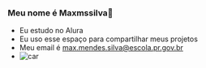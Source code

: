 ### Meu nome é Maxmssilva💙
- Eu estudo no Alura
- Eu uso esse espaço para compartilhar meus projetos
- Meu email é max.mendes.silva@escola.pr.gov.br
- ![car](https://media1.tenor.com/m/asHpktMQAeAAAAAd/bmw-f30.gif)

